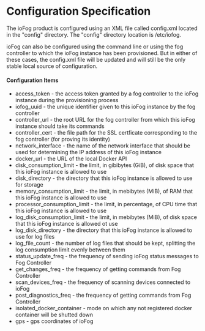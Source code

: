 # Configuration Specification

The ioFog product is configured using an XML file called config.xml located in the "config" directory. The "config" directory location is /etc/iofog.

ioFog can also be configured using the command line or using the fog controller to which the ioFog instance has been provisioned. But in either of these cases, the config.xml file will be updated and will still be the only stable local source of configuration.

#### Configuration Items

* access_token - the access token granted by a fog controller to the ioFog instance during the provisioning process
* iofog_uuid - the unique identifier given to this ioFog instance by the fog controller
* controller_url - the root URL for the fog controller from which this ioFog instance should take its commands
* controller_cert - the file path for the SSL certficate corresponding to the fog controller (for proving its identity)
* network_interface - the name of the network interface that should be used for determining the IP address of this ioFog instance
* docker_url - the URL of the local Docker API
* disk_consumption_limit - the limit, in gibibytes (GiB), of disk space that this ioFog instance is allowed to use
* disk_directory - the directory that this ioFog instance is allowed to use for storage
* memory_consumption_limit - the limit, in mebibytes (MiB), of RAM that this ioFog instance is allowed to use
* processor_consumption_limit - the limit, in percentage, of CPU time that this ioFog instance is allowed to use
* log_disk_consumption_limit - the limit, in mebibytes (MiB), of disk space that this ioFog instance is allowed ot use
* log_disk_directory - the directory that this ioFog instance is allowed to use for log files
* log_file_count - the number of log files that should be kept, splitting the log consumption limit evenly between them
* status_update_freq - the frequency of sending ioFog status messages to Fog Controller
* get_changes_freq - the frequency of getting commands from Fog Controller
* scan_devices_freq - the frequency of scanning devices connected to ioFog
* post_diagnostics_freq - the frequency of getting commands from Fog Controller
* isolated_docker_container - mode on which any not registered docker container will be shutted down
* gps - gps coordinates of ioFog
